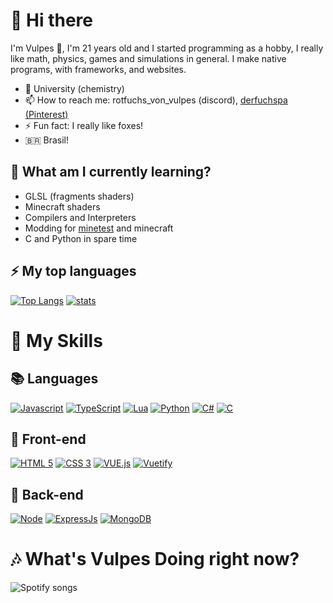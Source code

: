 # 👋 Hi there

I'm Vulpes 🦊, I'm 21 years old and I started programming as a hobby, I really like math, physics, games and simulations in general. I make native programs, with frameworks, and websites.

- 🏫 University (chemistry)
- 📫 How to reach me: rotfuchs_von_vulpes (discord), [derfuchspa (Pinterest)](https://br.pinterest.com/derfuchspa/)
- ⚡ Fun fact: I really like foxes!
- 🇧🇷  Brasil!

## 🌱 What am I currently learning?

- GLSL (fragments shaders)
- Minecraft shaders
- Compilers and Interpreters
- Modding for [minetest](https://www.minetest.net/) and minecraft
- C and Python in spare time

## ⚡ My top languages
[![Top Langs](https://github-readme-stats.vercel.app/api/top-langs/?username=Rotfuchs-von-Vulpes&layout=compact&theme=synthwave&langs_count=10&count_private=true)](https://github.com/anuraghazra/github-readme-stats)
[![stats](https://github-readme-stats.vercel.app/api?username=Rotfuchs-von-Vulpes&show_icons=true&locale=en&include_all_commits=true&theme=synthwave)](https://github.com/anuraghazra/github-readme-stats)

# 🚀 My Skills

## 📚 Languages
[![Javascript](https://img.shields.io/badge/JAVASCRIPT-323330?style=for-the-badge&logo=javascript)](https://developer.mozilla.org/pt-BR/docs/Web/JavaScript)
[![TypeScript](https://img.shields.io/badge/TYPESCRIPT-323330?style=for-the-badge&logo=typescript)](https://typescriptlang.org)
[![Lua](https://img.shields.io/badge/LUA-000081?style=for-the-badge&logo=lua)](http://www.lua.org/)
[![Python](https://img.shields.io/badge/python-3670A0?logo=python&logoColor=ffdd54&style=for-the-badge)](https://www.python.org/)
[![C#](https://img.shields.io/badge/CSHARP-390091?style=for-the-badge&logo=csharp)](https://docs.microsoft.com/en-us/dotnet/csharp/)
[![C](https://img.shields.io/badge/C-000000?style=for-the-badge&logo=c)](https://en.wikipedia.org/wiki/C_(programming_language))


## 👀 Front-end
[![HTML 5](https://img.shields.io/badge/HTML5-E34F26?style=for-the-badge&logo=html5&logoColor=white)](https://developer.mozilla.org/en-US/docs/Web/HTML)
[![CSS 3](https://img.shields.io/badge/CSS3-1572B6?style=for-the-badge&logo=css3&logoColor=white)](https://developer.mozilla.org/en-US/docs/Web/CSS)
[![VUE.js](https://img.shields.io/badge/VUE.JS-202530?style=for-the-badge&logo=vuedotjs)](https://vuejs.org/)
[![Vuetify](https://img.shields.io/badge/VUETIFY-1572B6?style=for-the-badge&logo=vuetify)](https://vuetifyjs.com/en/)

## 🧠 Back-end
[![Node](https://img.shields.io/badge/Node.js-43853D?style=for-the-badge&logo=node.js&logoColor=white)](https://nodejs.org)
[![ExpressJs](https://img.shields.io/badge/express-000000?style=for-the-badge&logo=express&logoColor=white)](https://expressjs.com/)
[![MongoDB](https://img.shields.io/badge/MONGODB-323330?style=for-the-badge&logo=mongodb)](https://www.mongodb.com/)

# 🎶 What's Vulpes Doing right now?

![Spotify songs](https://spotify-recently-played-readme.vercel.app/api?user=e1rp5gewwymtg24e51vgyn3ze&count=10)

